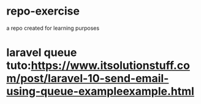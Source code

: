 # repo-exercise
a repo created for learning purposes
# laravel queue tuto:https://www.itsolutionstuff.com/post/laravel-10-send-email-using-queue-exampleexample.html
